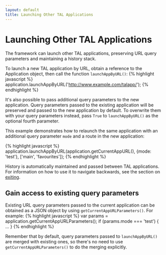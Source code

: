 ```yaml
---
layout: default
title: Launching Other TAL Applications
---
```

# Launching Other TAL Applications

<p class="lead">The framework can launch other TAL applications, preserving URL query parameters and maintaining a history stack.</p>

To launch a new TAL application by URL, obtain a reference to the Application object, then call the function `launchAppByURL()`:
{% highlight javascript %}
application.launchAppByURL('http://www.example.com/talapp/');
{% endhighlight %}

It's also possible to pass additional query parameters to the new application. Query parameters passed to the existing application will be preserved and passed to the new application by default. To overwrite them with your query parameters instead,  pass `True` to `launchAppByURL()` as the optional fourth parameter.

This example demonstrates how to relaunch the same application with an additional query parameter `mode` and a route in the new application:

{% highlight javascript %}
application.launchAppByURL(application.getCurrentAppURL(), {mode: 'test'}, ['main', 'favourites']);
{% endhighlight %}

History is automatically maintained and passed between TAL applications. For information on how to use it to navigate backwards, see the section on [exiting](exiting.html).

## Gain access to existing query parameters

Existing URL query parameters passed to the current application can be obtained as a JSON object by using `getCurrentAppURLParameters()`. For example:
{% highlight javascript %}
var params = application.getCurrentAppURLParameters();
if (params.mode === 'test') {
    ...
}
{% endhighlight %}

Remember that by default, query parameters passed to `launchAppByURL()` are merged with existing ones, so there's no need to use `getCurrentAppURLParameters()` to do the merging explicitly.